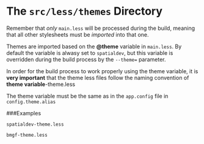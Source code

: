 # The `src/less/themes` Directory

Remember that *only* `main.less` will be processed during the build, meaning that all other stylesheets must 
be *imported* into that one.

Themes are imported based on the **@theme** variable in `main.less`. By default the variable is alwasy set to
`spatialdev`, but this variable is overridden during the build process by the `--theme=` parameter.

In order for the build process to work properly using the theme variable, it is **very important** that the 
theme less files follow the naming convention of **theme variable**-theme.less

The theme variable must be the same as in the `app.config` file in `config.theme.alias`

###Examples

`spatialdev-theme.less`

`bmgf-theme.less`
